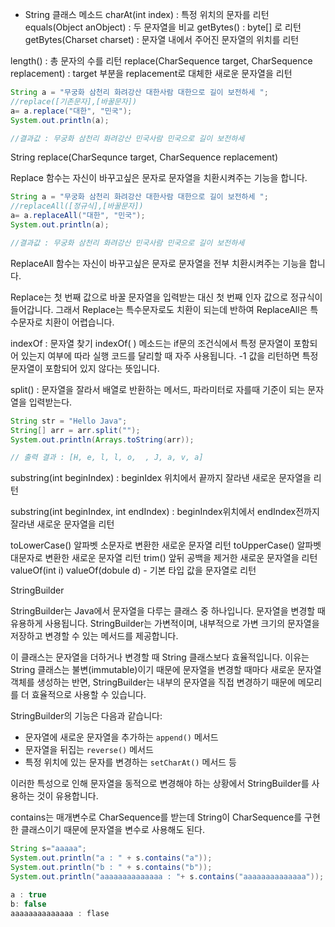 * String 클래스 메소드 
charAt(int index) : 특정 위치의 문자를 리턴 
equals(Object anObject) : 두 문자열을 비교
getBytes() : byte[] 로 리턴
getBytes(Charset charset) : 문자열 내에서 주어진 문자열의 위치를 리턴

length() : 총 문자의 수를 리턴
replace(CharSequence target, CharSequence replacement) : 
target 부분을 replacement로 대체한 새로운 문자열을 리턴 
```java
String a = "무궁화 삼천리 화려강산 대한사람 대한으로 길이 보전하세 ";	
//replace([기존문자],[바꿀문자])
a= a.replace("대한", "민국");	
System.out.println(a);

//결과값 : 무궁화 삼천리 화려강산 민국사람 민국으로 길이 보전하세
```
String replace(CharSequnce target, CharSequence replacement)

Replace 함수는 자신이 바꾸고싶은 문자로 문자열을 치환시켜주는 기능을 합니다.

```java
String a = "무궁화 삼천리 화려강산 대한사람 대한으로 길이 보전하세 ";	
//replaceAll([정규식],[바꿀문자])
a= a.replaceAll("대한", "민국");
System.out.println(a);

//결과값 : 무궁화 삼천리 화려강산 민국사람 민국으로 길이 보전하세
```
ReplaceAll 함수는 자신이 바꾸고싶은 문자로 문자열을 전부 치환시켜주는 기능을 합니다. 

Replace는 첫 번째 값으로 바꿀 문자열을 입력받는 대신 첫 번째 인자 값으로 정규식이 들어갑니다. 
그래서 Replace는 특수문자로도 치환이 되는데 반하여 ReplaceAll은 특수문자로 치환이 어렵습니다.





indexOf : 문자열 찾기 
indexOf( ) 메소드는 if문의 조건식에서 특정 문자열이 포함되어 있는지
 여부에 따라 실행 코드를 달리할 때 자주 사용됩니다. 
 -1 값을 리턴하면 특정 문자열이 포함되어 있지 않다는 뜻입니다.

split() : 문자열을 잘라서 배열로 반환하는 메서드, 파라미터로 자를때 기준이 되는 문자열을 입력받는다.
```java
String str = "Hello Java";
String[] arr = arr.split("");
System.out.println(Arrays.toString(arr));

// 출력 결과 : [H, e, l, l, o,  , J, a, v, a]
```

substring(int beginIndex) : beginIdex 위치에서 끝까지 
잘라낸 새로운 문자열을 리턴

substring(int beginIndex, int endIndex) : beginIndex위치에서 endIndex전까지 
잘라낸 새로운 문자열을 리턴

toLowerCase() 알파벳 소문자로 변환한 새로운 문자열 리턴
toUpperCase() 알파벳 대문자로 변환한 새로운 문자열 리턴
trim() 앞뒤 공백을 제거한 새로운 문자열을 리턴
valueOf(int i) 
valueOf(dobule d) - 기본 타입 값을 문자열로 리턴

StringBuilder

StringBuilder는 Java에서 문자열을 다루는 클래스 중 하나입니다. 
문자열을 변경할 때 유용하게 사용됩니다. StringBuilder는 가변적이며,
 내부적으로 가변 크기의 문자열을 저장하고 변경할 수 있는 메서드를 제공합니다. 

이 클래스는 문자열을 더하거나 변경할 때 String 클래스보다 효율적입니다. 
이유는 String 클래스는 불변(immutable)이기 때문에 문자열을 변경할 때마다 
새로운 문자열 객체를 생성하는 반면, StringBuilder는 내부의 문자열을 
직접 변경하기 때문에 메모리를 더 효율적으로 사용할 수 있습니다.

StringBuilder의 기능은 다음과 같습니다:
- 문자열에 새로운 문자열을 추가하는 `append()` 메서드
- 문자열을 뒤집는 `reverse()` 메서드
- 특정 위치에 있는 문자를 변경하는 `setCharAt()` 메서드 등

이러한 특성으로 인해 문자열을 동적으로 변경해야 하는 상황에서 
StringBuilder를 사용하는 것이 유용합니다.

contains는 매개변수로 CharSequence를 받는데 String이 CharSequence를 구현한 클래스이기 때문에 문자열을 변수로 사용해도 된다.


```java
String s="aaaaa";
System.out.println("a : " + s.contains("a"));
System.out.println("b : " + s.contains("b"));
System.out.println("aaaaaaaaaaaaaa : "+ s.contains("aaaaaaaaaaaaaa")); 

a : true
b: false
aaaaaaaaaaaaaa : flase

```
